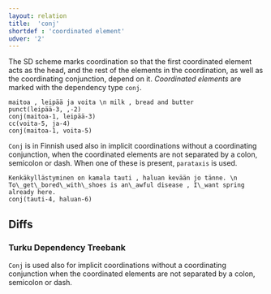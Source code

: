 ```yaml
---
layout: relation
title:  'conj'
shortdef : 'coordinated element'
udver: '2'
---
```


The SD scheme marks coordination so that the first coordinated element acts as the head, and the rest of the elements in the coordination, as well as the coordinating conjunction, depend on it. *Coordinated elements* are marked with the dependency type `conj`.

<!-- fname:conj.pdf -->
~~~ sdparse
maitoa , leipää ja voita \n milk , bread and butter
punct(leipää-3, ,-2)
conj(maitoa-1, leipää-3)
cc(voita-5, ja-4)
conj(maitoa-1, voita-5)
~~~

`Conj` is in Finnish used also in implicit coordinations without a coordinating conjunction, when the coordinated elements are not separated by a colon, semicolon or dash. When one of these is present, `parataxis` is used.

~~~sdparse
Kenkäkyllästyminen on kamala tauti , haluan kevään jo tänne. \n To\_get\_bored\_with\_shoes is an\_awful disease , I\_want spring already here.
conj(tauti-4, haluan-6)
~~~

## Diffs

### Turku Dependency Treebank

`Conj` is used also for implicit coordinations without a coordinating conjunction when the coordinated elements are not separated by a colon, semicolon or dash.
<!-- Interlanguage links updated So kvě 14 19:03:18 CEST 2022 -->
